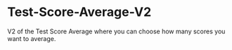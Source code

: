 # Test-Score-Average-V2
V2 of the Test Score Average where you can choose how many scores you want to average.
